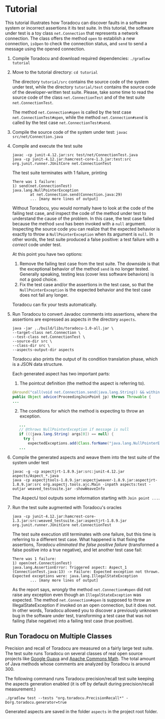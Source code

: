 # Tutorial

This tutorial illustrates how Toradocu can discover
faults in a software system or incorrect assertions it its test suite.
In this tutorial, the software under test is a toy class `net.Connection` that represents a network
connection. The class offers the method `open` to establish a new connection, `isOpen` to check
the connection status, and `send` to send a message using the opened connection.

1. Compile Toradocu and download required dependencies: `./gradlew tutorial`

2. Move to the tutorial directory: `cd tutorial`

   The directory `tutorial/src` contains the source code of the system under test,
   while the directory `tutorial/test` contains the source code of the developer-written test
   suite. Please, take some time to read the source code of the class `net.ConnectionTest` and of
   the test suite `net.ConnectionTest`.

   The method `net.Connection#open` is called by the test case `net.ConnectionTest#open`, while
   the method `net.Connection#send` is called by the test case `net.ConnectionTest#send`.

3. Compile the source code of the system under test: `javac src/net/Connection.java`

4. Compile and execute the test suite
   ```
   javac -cp junit-4.12.jar:src test/net/ConnectionTest.java
   java -cp junit-4.12.jar:hamcrest-core-1.3.jar:test:src org.junit.runner.JUnitCore net.ConnectionTest
   ```
   The test suite terminates with 1 failure, printing
   ```
   There was 1 failure:
   1) send(net.ConnectionTest)
   java.lang.NullPointerException
           at net.Connection.send(Connection.java:29)
           ... [many more lines of output]
   ```
   Without Toradocu, you would normally have to look at the code of the failing test case, and
   inspect the code of the method under test to understand the cause of the problem. In this
   case, the test case failed because the method `send` has been invoked with a `null` argument.
   Inspecting the source code you can realize that the expected behavior is exactly to throw a
   `NullPointerException` when its argument is `null`. In other words, the test suite produced a
   false positive: a test failure with a *correct* code under test.

   At this point you have two options:
     1. Remove the failing test case from the test suite. The downside is that the exceptional
        behavior of the method `send` is no longer tested. Generally speaking, testing less (cover
        less software behaviors) is not a good choice.
     2. Fix the test case and/or the assertions in the test case, so that the `NullPointerException`
        is the expected behavior and the test case does not fail any longer.

   Toradocu can fix your tests automatically.

5. Run Toradocu to convert Javadoc comments into assertions, where the
   assertions are expressed as aspects in the directory `aspects`.
   ```
   java -jar ../build/libs/toradocu-1.0-all.jar \
   --target-class net.Connection \
   --test-class net.ConnectionTest \
   --source-dir src \
   --class-dir src \
   --aspects-output-dir aspects
   ```
   Toradocu also prints the output of its condition translation phase, which is a JSON data
   structure.

   Each generated aspect has two important parts:
   1. The pointcut definition (the method the aspect is referring to).
   ```java
   @Around("call(void net.Connection.send(java.lang.String)) && within(net.ConnectionTest)")
   public Object advice(ProceedingJoinPoint jp) throws Throwable {
   ...
   ```
   2. The conditions for which the method is expecting to throw an exception.
   ```java
      ...
      // @throws NullPointerException if message is null
      if (((java.lang.String) args[0]) == null) {
        try {
          expectedExceptions.add(Class.forName("java.lang.NullPointerException"));
      ...
   ```

6. Compile the generated aspects and weave them into the test suite of the system under test
   ```
   javac -g -cp aspectjrt-1.8.9.jar:src:junit-4.12.jar aspects/Aspect_*.java
   java -cp aspectjtools-1.8.9.jar:aspectjweaver-1.8.9.jar:aspectjrt-1.8.9.jar:src org.aspectj.tools.ajc.Main -inpath aspects:test -outjar weaved_testsuite.jar -showWeaveInfo
   ```
   The AspectJ tool outputs some information starting with `Join point ...`.

7. Run the test suite augmented with Toradocu's oracles
   ```
   java -cp junit-4.12.jar:hamcrest-core-1.3.jar:src:weaved_testsuite.jar:aspectjrt-1.8.9.jar org.junit.runner.JUnitCore net.ConnectionTest
   ```
   The test suite execution still terminates with one failure, but this time is referring to a
   different test case. What happened is that fixing the assertions, *Toradocu eliminated the
   false positive failure* (transformed a false positive into a true negative), and let another
   test case fail:

   ```
   There was 1 failure:
   1) open(net.ConnectionTest)
   java.lang.AssertionError: Triggered aspect: Aspect_1 (ConnectionTest.java:13) -> Failure: Expected exception not thrown. Expected exceptions were: java.lang.IllegalStateException
           ... [many more lines of output]
   ```
   As the report says, *wrongly* the method `net.Connection#open` did not raise any exception
   even though an `IllegalStateException` was expected. The method `net.Connection#open` is
   supposed to throw an IllegalStateException if invoked on an open connection, but it does not.
   In other words, Toradocu allowed you to discover a previously unknown bug in the software
   under test, transforming a test case that was not failing (false negative) into a failing
   test case (true positive).

## Run Toradocu on Multiple Classes

Precision and recall of Toradocu are measured on a fairly large test suite. The test suite runs
Toradocu on several classes of real open source projects like
[Google Guava](https://github.com/google/guava) and
[Apache Commons Math](https://commons.apache.org/proper/commons-math/). The total amount of Java
methods whose comments are analyzed by Toradocu is around 300.

The following command runs Toradocu precision/recall test suite keeping the aspects generation
enabled (it is off by default during precision/recall measurement.)
```
./gradlew test --tests "org.toradocu.PrecisionRecall*" -Dorg.toradocu.generator=true
```
Generated aspects are saved in the folder `aspects` in the project root folder.
